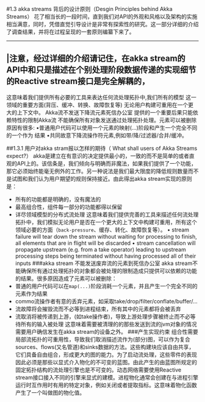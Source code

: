 #1.3 akka streams 背后的设计原则（Desgin Principles behind Akka Streams）
花了相当长的一段时间，直到我们对API的外观和风格以及架构的实施相当满意，同时，凭借直觉引导设计是非常有探索性的研究。这一部分详细的介绍了调查结果，并将在过程呈现的一套原则编纂下来了。

---
|注意，经过详细的介绍请记住，在akka stream的API中和只是描述在个别处理阶段数据传递的实现细节的Reactive stream接口是完全解耦的，
---

这意味着我们提供所有必要的工具来表达任何流处理拓扑中,我们所有的模型
这一领域的重要方面(背压、缓冲、转换、故障恢复等)
无论用户构建可重用在一个更大的上下文中。
Akka流不发送下降流元素死信办公室
提供的一个重要后果只能依赖特性的限制Akka流
不能确保所有对象发送通过处理拓扑处理。元素可以被删除
原因有很多:
•普通用户代码可以使用一个元素的映射(…)阶段和产生一个完全不同的一个作为
结果
•共同故意下降流操作符元素,例如带/降/过滤器/合并/缓冲。

##1.3.1 用户对akka stram报以怎样的期待（ What shall users of Akka Streams expect?）
akka是建立在有意识的决定提供最小的，一致的而不是简单的或者直观的API上的。该信条是，我们倾向与明确而非魔法，如果我们提供了一个功能，那它必须始终能毫无例外的工作。另一种说法是我们最大限度的降低规则数量而不是试图和我们认为用户期望的规则保持接近。由此得出akka stream实现的原则是：
* 所有的功能都是明确的，没有魔法的
* 最高组合性，组件每一部分的功能都得以保留
* 详尽领域模型的分布式流处理
这意味着我们提供完善的工具来描述任何流处理拓扑中，我们模拟无论用户是否在一个更大的上下文中构建可重用，所有这个领域必要的方面（`back-pressure`、缓存、转化、故障恢复等）。
• stream failure will tear down the stream without waiting for processing to finish, all elements that are in
flight will be discarded
• stream cancellation will propagate upstream (e.g. from a take operator) leading to upstream processing steps
being terminated without having processed all of their inputs
###akka stream 不能发送废弃流的元素到死信办公室
akka stream不能确保所有通过处理拓扑的对象都会被处理的限制造成只提供可以依赖的功能的结果。很多原因造成了元素可以被删除：
* 普通的用户代码可以在`map(...)`阶段消耗一个元素，并且产生一个完全不同的元素作为结果
* commo流操作者有意的丢弃元素，如采取take/drop/filter/conflate/buffer/...
* 流故障将会摧毁流而不必等到进程结束，所有其中的元素都将会被丢弃
* 流取消将被传递到上游，(如take操作者)，导致上游处理步骤被终止而不必等待所有的输入被处理
这意味着需要被清理的的那些发送到流的jvm对象的情况需要用户确信发生在akka stream的设备之外。
###产生实现约束
组合性需要局部流拓扑的可重用性，导致我们取消描述流作为(部分)图，可以作为复合sources、flows(又名管道)和sinks数据的方法。这些构建块应该自由共享，它们具备自由组合，形成更大的图的能力。为了启动流处理，这些零件的表现因此必须是那些以显式介入物化的不可变的蓝图。由此产生的由蓝图所规定的固定拓扑结构的流处理引擎也是不可变的。动态网络需要使用Reactive stream接口接入不同的引擎来显式的建模。进程物化通常会创建在与进程引擎运行时互作用时有用的特定对象，例如关闭或者提取指标。这意味着物化函数产生了一个叫做图的物化值。